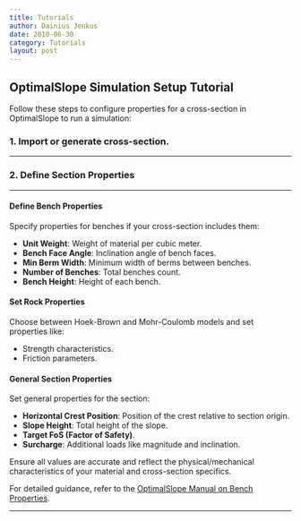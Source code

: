 ```yaml
---
title: Tutorials 
author: Dainius Jenkus
date: 2010-06-30
category: Tutorials
layout: post
---
```



## OptimalSlope Simulation Setup Tutorial

Follow these steps to configure properties for a cross-section in OptimalSlope to run a simulation:
### 1. Import or generate cross-section.
---
### 2. Define Section Properties
---
#### Define Bench Properties
Specify properties for benches if your cross-section includes them:
- **Unit Weight**: Weight of material per cubic meter.
- **Bench Face Angle**: Inclination angle of bench faces.
- **Min Berm Width**: Minimum width of berms between benches.
- **Number of Benches**: Total benches count.
- **Bench Height**: Height of each bench.

#### Set Rock Properties
Choose between Hoek-Brown and Mohr-Coulomb models and set properties like:
- Strength characteristics.
- Friction parameters.

#### General Section Properties
Set general properties for the section:
- **Horizontal Crest Position**: Position of the crest relative to section origin.
- **Slope Height**: Total height of the slope.
- **Target FoS (Factor of Safety)**.
- **Surcharge**: Additional loads like magnitude and inclination.

Ensure all values are accurate and reflect the physical/mechanical characteristics of your material and cross-section specifics.

For detailed guidance, refer to the [OptimalSlope Manual on Bench Properties](https://optimalslope.github.io/manual/pages/properties/6-properties/#bench-properties).

 


 
 
--- 



 

 


